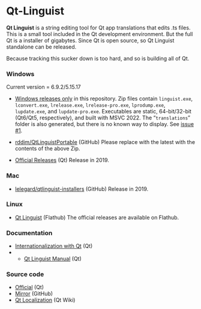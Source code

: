 Qt-Linguist
===========

**Qt Linguist** is a string editing tool for Qt app translations that edits .ts files. This is a small tool included in the Qt development environment. But the full Qt is a installer of gigabytes. Since Qt is open source, so Qt Linguist standalone can be released.

Because tracking this sucker down is too hard, and so is building all of Qt.

### Windows

Current version = 6.9.2/5.15.17

* [Windows releases only](https://github.com/thurask/Qt-Linguist/releases) in this repository. Zip files contain ```linguist.exe```, ```lconvert.exe```, ```lrelease.exe```, ```lrelease-pro.exe```, ```lprodump.exe```, ```lupdate.exe```, and ```lupdate-pro.exe```. Executables are static, 64-bit/32-bit (Qt6/Qt5, respectively), and built with MSVC 2022. The “```translations```” folder is also generated, but there is no known way to display. See [issue #1](https://github.com/thurask/Qt-Linguist/issues/1).
* [rddim/QtLinguistPortable](https://github.com/rddim/QtLinguistPortable) (GitHub) Please replace with the latest with the contents of the above Zip.

* [Official Releases](https://download.qt.io/linguist_releases/) (Qt) Release in 2019.

### Mac

* [lelegard/qtlinguist-installers](https://github.com/lelegard/qtlinguist-installers) (GitHub) Release in 2019.

### Linux

* [Qt Linguist](https://flathub.org/apps/io.qt.Linguist) (Flathub) The official releases are available on Flathub.

### Documentation
* [Internationalization with Qt](https://doc.qt.io/qt-6/internationalization.html) (Qt)
* * [Qt Linguist Manual](https://doc.qt.io/qt-6/qtlinguist-index.html) (Qt)

### Source code

* [Official](https://code.qt.io/cgit/qt/) (Qt)
* [Mirror](https://github.com/qt/qttools/tree/dev/src/linguist/linguist) (GitHub)
* [Qt Localization](https://wiki.qt.io/Qt_Localization) (Qt Wiki)
